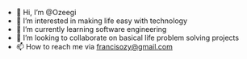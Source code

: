 - 👋 Hi, I’m @Ozeegi
- 👀 I’m interested in making life easy with technology
- 🌱 I’m currently learning software engineering
- 💞️ I’m looking to collaborate on basical life problem solving projects
- 📫 How to reach me via francisozy@gmail.com

<!---
Ozeegi/Ozeegi is a ✨ special ✨ repository because its `README.md` (this file) appears on your GitHub profile.
You can click the Preview link to take a look at your changes.
--->
